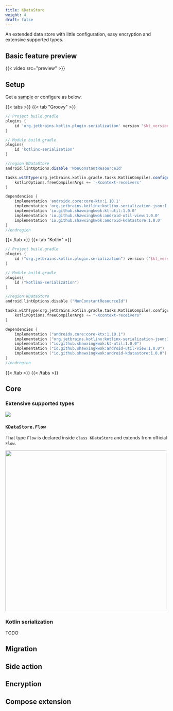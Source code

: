 ```yaml
---
title: KDataStore 
weight: 4
draft: false
---
```


An extended data store with little configuration, easy encryption and extensive supported types.

## Basic feature preview
{{< video src="preview" >}}

## Setup
Get a [sample](demo.zip) or configure as below.

{{< tabs >}}
{{< tab "Groovy" >}}
```groovy
// Project build.gradle
plugins {
    id 'org.jetbrains.kotlin.plugin.serialization' version "$kt_version" apply false
}

// Module build.gradle
plugins{
    id 'kotlinx-serialization'
}

//region KDataStore
android.lintOptions.disable 'NonConstantResourceId'

tasks.withType(org.jetbrains.kotlin.gradle.tasks.KotlinCompile).configureEach{
    kotlinOptions.freeCompilerArgs += '-Xcontext-receivers'
}

dependencies {
    implementation 'androidx.core:core-ktx:1.10.1' 
    implementation 'org.jetbrains.kotlinx:kotlinx-serialization-json:1.5.0' 
    implementation 'io.github.shawxingkwok:kt-util:1.0.0'
    implementation 'io.github.shawxingkwok:android-util-view:1.0.0'
    implementation 'io.github.shawxingkwok:android-kdatastore:1.0.0'
}
//endregion
```
{{< /tab >}}
{{< tab "Kotlin" >}}
```kotlin
// Project build.gradle
plugins {
    id ("org.jetbrains.kotlin.plugin.serialization") version ("$kt_version") apply (false)
}

// Module build.gradle
plugins{
    id ("kotlinx-serialization")
}

//region KDataStore
android.lintOptions.disable ("NonConstantResourceId")

tasks.withType(org.jetbrains.kotlin.gradle.tasks.KotlinCompile).configureEach{
    kotlinOptions.freeCompilerArgs += "-Xcontext-receivers"
}

dependencies {
    implementation ("androidx.core:core-ktx:1.10.1")
    implementation ("org.jetbrains.kotlinx:kotlinx-serialization-json:1.5.0")
    implementation ("io.github.shawxingkwok:kt-util:1.0.0")
    implementation ("io.github.shawxingkwok:android-util-view:1.0.0")
    implementation ("io.github.shawxingkwok:android-kdatastore:1.0.0")
}
//endregion
```
{{< /tab >}}
{{< /tabs >}}

## Core

### Extensive supported types 

<image src="functions.png"></image>

### `KDataStore.Flow` 
That type `Flow` is declared inside `class KDataStore` and extends from official `Flow`. 

<image src="flow.png" width=500></image>

### Kotlin serialization
TODO

## Migration

## Side action 

## Encryption

## Compose extension


